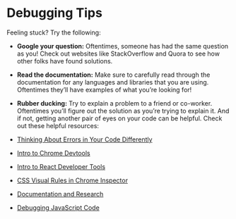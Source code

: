 
# Debugging Tips

Feeling stuck? Try the following:

- **Google your question:** Oftentimes, someone has had the same question as you! Check out websites like StackOverflow and Quora to see how other folks have found solutions.
- **Read the documentation:** Make sure to carefully read through the documentation for any languages and libraries that you are using. Oftentimes they’ll have examples of what you’re looking for!
- **Rubber ducking:** Try to explain a problem to a friend or co-worker. Oftentimes you’ll figure out the solution as you’re trying to explain it. And if not, getting another pair of eyes on your code can be helpful.
Check out these helpful resources:

- [Thinking About Errors in Your Code Differently](https://www.codecademy.com/content-items/673d70052fe5627f2222ab7840b4c5db)
- [Intro to Chrome Devtools](https://www.codecademy.com/content-items/8e57b181e3c4a62b70476bd76ab11624)
- [Intro to React Developer Tools](https://www.codecademy.com/article/react-developer-tools)
- [CSS Visual Rules in Chrome Inspector](https://www.codecademy.com/content-items/73ce848773660b8f73086a073113c3fe)
- [Documentation and Research](https://www.codecademy.com/content-items/8219be05381030feb2d9530fedb457fd)
- [Debugging JavaScript Code](https://www.codecademy.com/content-items/e8a7f4f36eae1c4ee642af3cea4bfb4a)